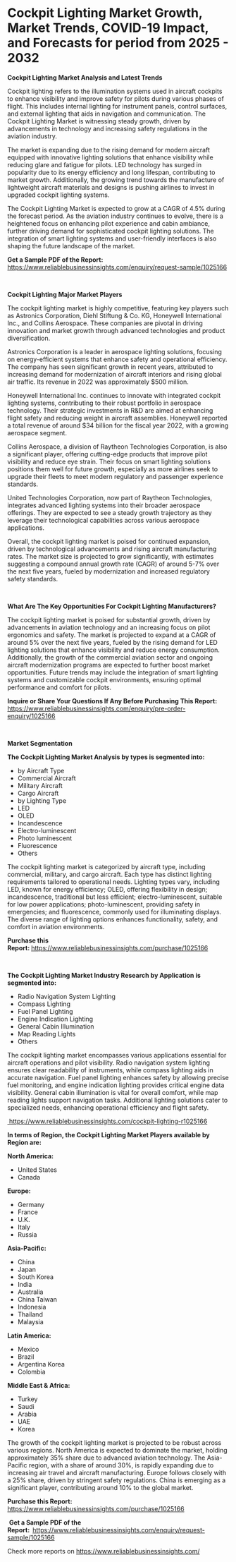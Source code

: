 <p><h1>Cockpit Lighting Market Growth, Market Trends, COVID-19 Impact, and Forecasts for period from 2025 - 2032</h1></p><p><strong>Cockpit Lighting Market Analysis and Latest Trends</strong></p>
<p><p>Cockpit lighting refers to the illumination systems used in aircraft cockpits to enhance visibility and improve safety for pilots during various phases of flight. This includes internal lighting for instrument panels, control surfaces, and external lighting that aids in navigation and communication. The Cockpit Lighting Market is witnessing steady growth, driven by advancements in technology and increasing safety regulations in the aviation industry. </p><p>The market is expanding due to the rising demand for modern aircraft equipped with innovative lighting solutions that enhance visibility while reducing glare and fatigue for pilots. LED technology has surged in popularity due to its energy efficiency and long lifespan, contributing to market growth. Additionally, the growing trend towards the manufacture of lightweight aircraft materials and designs is pushing airlines to invest in upgraded cockpit lighting systems.</p><p>The Cockpit Lighting Market is expected to grow at a CAGR of 4.5% during the forecast period. As the aviation industry continues to evolve, there is a heightened focus on enhancing pilot experience and cabin ambiance, further driving demand for sophisticated cockpit lighting solutions. The integration of smart lighting systems and user-friendly interfaces is also shaping the future landscape of the market.</p></p>
<p><strong>Get a Sample PDF of the Report:&nbsp;</strong> <a href="https://www.reliablebusinessinsights.com/enquiry/request-sample/1025166?utm_campaign=2629&utm_medium=2&utm_source=Github&utm_content=ia&utm_term=06032025&utm_id=cockpit-lighting">https://www.reliablebusinessinsights.com/enquiry/request-sample/1025166</a></p>
<p>&nbsp;</p>
<p><strong>Cockpit Lighting Major Market Players</strong></p>
<p><p>The cockpit lighting market is highly competitive, featuring key players such as Astronics Corporation, Diehl Stiftung & Co. KG, Honeywell International Inc., and Collins Aerospace. These companies are pivotal in driving innovation and market growth through advanced technologies and product diversification.</p><p>Astronics Corporation is a leader in aerospace lighting solutions, focusing on energy-efficient systems that enhance safety and operational efficiency. The company has seen significant growth in recent years, attributed to increasing demand for modernization of aircraft interiors and rising global air traffic. Its revenue in 2022 was approximately $500 million.</p><p>Honeywell International Inc. continues to innovate with integrated cockpit lighting systems, contributing to their robust portfolio in aerospace technology. Their strategic investments in R&D are aimed at enhancing flight safety and reducing weight in aircraft assemblies. Honeywell reported a total revenue of around $34 billion for the fiscal year 2022, with a growing aerospace segment.</p><p>Collins Aerospace, a division of Raytheon Technologies Corporation, is also a significant player, offering cutting-edge products that improve pilot visibility and reduce eye strain. Their focus on smart lighting solutions positions them well for future growth, especially as more airlines seek to upgrade their fleets to meet modern regulatory and passenger experience standards.</p><p>United Technologies Corporation, now part of Raytheon Technologies, integrates advanced lighting systems into their broader aerospace offerings. They are expected to see a steady growth trajectory as they leverage their technological capabilities across various aerospace applications.</p><p>Overall, the cockpit lighting market is poised for continued expansion, driven by technological advancements and rising aircraft manufacturing rates. The market size is projected to grow significantly, with estimates suggesting a compound annual growth rate (CAGR) of around 5-7% over the next five years, fueled by modernization and increased regulatory safety standards.</p></p>
<p>&nbsp;</p>
<p><strong>What Are The Key Opportunities For Cockpit Lighting Manufacturers?</strong></p>
<p><p>The cockpit lighting market is poised for substantial growth, driven by advancements in aviation technology and an increasing focus on pilot ergonomics and safety. The market is projected to expand at a CAGR of around 5% over the next five years, fueled by the rising demand for LED lighting solutions that enhance visibility and reduce energy consumption. Additionally, the growth of the commercial aviation sector and ongoing aircraft modernization programs are expected to further boost market opportunities. Future trends may include the integration of smart lighting systems and customizable cockpit environments, ensuring optimal performance and comfort for pilots.</p></p>
<p><strong>Inquire or Share Your Questions If Any Before Purchasing This Report:</strong> <a href="https://www.reliablebusinessinsights.com/enquiry/pre-order-enquiry/1025166?utm_campaign=2629&utm_medium=2&utm_source=Github&utm_content=ia&utm_term=06032025&utm_id=cockpit-lighting">https://www.reliablebusinessinsights.com/enquiry/pre-order-enquiry/1025166</a></p>
<p>&nbsp;</p>
<p><strong>Market Segmentation</strong></p>
<p><strong>The Cockpit Lighting Market Analysis by types is segmented into:</strong></p>
<p><ul><li>by Aircraft Type</li><li>Commercial Aircraft</li><li>Military Aircraft</li><li>Cargo Aircraft</li><li>by Lighting Type</li><li>LED</li><li>OLED</li><li>Incandescence</li><li>Electro-luminescent</li><li>Photo luminescent</li><li>Fluorescence</li><li>Others</li></ul></p>
<p><p>The cockpit lighting market is categorized by aircraft type, including commercial, military, and cargo aircraft. Each type has distinct lighting requirements tailored to operational needs. Lighting types vary, including LED, known for energy efficiency; OLED, offering flexibility in design; incandescence, traditional but less efficient; electro-luminescent, suitable for low power applications; photo-luminescent, providing safety in emergencies; and fluorescence, commonly used for illuminating displays. The diverse range of lighting options enhances functionality, safety, and comfort in aviation environments.</p></p>
<p><strong>Purchase this Report:&nbsp;</strong><a href="https://www.reliablebusinessinsights.com/purchase/1025166?utm_campaign=2629&utm_medium=2&utm_source=Github&utm_content=ia&utm_term=06032025&utm_id=cockpit-lighting">https://www.reliablebusinessinsights.com/purchase/1025166</a></p>
<p>&nbsp;</p>
<p><strong>The Cockpit Lighting Market Industry Research by Application is segmented into:</strong></p>
<p><ul><li>Radio Navigation System Lighting</li><li>Compass Lighting</li><li>Fuel Panel Lighting</li><li>Engine Indication Lighting</li><li>General Cabin Illumination</li><li>Map Reading Lights</li><li>Others</li></ul></p>
<p><p>The cockpit lighting market encompasses various applications essential for aircraft operations and pilot visibility. Radio navigation system lighting ensures clear readability of instruments, while compass lighting aids in accurate navigation. Fuel panel lighting enhances safety by allowing precise fuel monitoring, and engine indication lighting provides critical engine data visibility. General cabin illumination is vital for overall comfort, while map reading lights support navigation tasks. Additional lighting solutions cater to specialized needs, enhancing operational efficiency and flight safety.</p></p>
<p><a href="https://www.reliablebusinessinsights.com/cockpit-lighting-r1025166?utm_campaign=2629&utm_medium=2&utm_source=Github&utm_content=ia&utm_term=06032025&utm_id=cockpit-lighting">&nbsp;https://www.reliablebusinessinsights.com/cockpit-lighting-r1025166</a></p>
<p><strong>In terms of Region, the Cockpit Lighting Market Players available by Region are:</strong></p>
<p>
    <p> <strong> North America: </strong>
        <ul>
            <li>United States</li>
            <li>Canada</li>
        </ul>
        </p> 
    <p> <strong> Europe: </strong>
        <ul>
            <li>Germany</li>
            <li>France</li>
            <li>U.K.</li>
            <li>Italy</li>
            <li>Russia</li>
        </ul>
        </p> 
    <p> <strong> Asia-Pacific: </strong>
        <ul>
            <li>China</li>
            <li>Japan</li>
            <li>South Korea</li>
            <li>India</li>
            <li>Australia</li>
            <li>China Taiwan</li>
            <li>Indonesia</li>
            <li>Thailand</li>
            <li>Malaysia</li>
        </ul>
        </p> 
    <p> <strong> Latin America: </strong>
        <ul>
            <li>Mexico</li>
            <li>Brazil</li>
            <li>Argentina Korea</li>
            <li>Colombia</li>
        </ul>
        </p> 
    <p> <strong> Middle East & Africa: </strong>
        <ul>
            <li>Turkey</li>
            <li>Saudi</li>
            <li>Arabia</li>
            <li>UAE</li>
            <li>Korea</li>
        </ul>
    </p>
    </p>
<p><p>The growth of the cockpit lighting market is projected to be robust across various regions. North America is expected to dominate the market, holding approximately 35% share due to advanced aviation technology. The Asia-Pacific region, with a share of around 30%, is rapidly expanding due to increasing air travel and aircraft manufacturing. Europe follows closely with a 25% share, driven by stringent safety regulations. China is emerging as a significant player, contributing around 10% to the global market.</p></p>
<p><strong>Purchase this Report: </strong><a href="https://www.reliablebusinessinsights.com/purchase/1025166?utm_campaign=2629&utm_medium=2&utm_source=Github&utm_content=ia&utm_term=06032025&utm_id=cockpit-lighting">https://www.reliablebusinessinsights.com/purchase/1025166</a></p>
<p>&nbsp;<strong>Get a Sample PDF of the Report:&nbsp;&nbsp;</strong><a href="https://www.reliablebusinessinsights.com/enquiry/request-sample/1025166?utm_campaign=2629&utm_medium=2&utm_source=Github&utm_content=ia&utm_term=06032025&utm_id=cockpit-lighting">https://www.reliablebusinessinsights.com/enquiry/request-sample/1025166</a></p>
<p><strong></strong></p>
<p>Check more reports on <a href="https://www.reliablebusinessinsights.com/?utm_campaign=2629&utm_medium=2&utm_source=Github&utm_content=ia&utm_term=06032025&utm_id=cockpit-lighting">https://www.reliablebusinessinsights.com/</a></p>